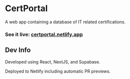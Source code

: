 # CertPortal

A web app containing a database of IT related certifications.

### See it live: [certportal.netlify.app](https://certportal.netlify.app/)

## Dev Info

Developed using React, NextJS, and Supabase. 

Deployed to Netlify including automatic PR previews.